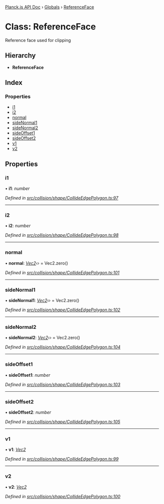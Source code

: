[Planck.js API Doc](../README.md) › [Globals](../globals.md) › [ReferenceFace](referenceface.md)

# Class: ReferenceFace

Reference face used for clipping

## Hierarchy

* **ReferenceFace**

## Index

### Properties

* [i1](referenceface.md#i1)
* [i2](referenceface.md#i2)
* [normal](referenceface.md#normal)
* [sideNormal1](referenceface.md#sidenormal1)
* [sideNormal2](referenceface.md#sidenormal2)
* [sideOffset1](referenceface.md#sideoffset1)
* [sideOffset2](referenceface.md#sideoffset2)
* [v1](referenceface.md#v1)
* [v2](referenceface.md#v2)

## Properties

###  i1

• **i1**: *number*

*Defined in [src/collision/shape/CollideEdgePolygon.ts:97](https://github.com/shakiba/planck.js/blob/b8c946c/src/collision/shape/CollideEdgePolygon.ts#L97)*

___

###  i2

• **i2**: *number*

*Defined in [src/collision/shape/CollideEdgePolygon.ts:98](https://github.com/shakiba/planck.js/blob/b8c946c/src/collision/shape/CollideEdgePolygon.ts#L98)*

___

###  normal

• **normal**: *[Vec2](vec2.md)‹›* = Vec2.zero()

*Defined in [src/collision/shape/CollideEdgePolygon.ts:101](https://github.com/shakiba/planck.js/blob/b8c946c/src/collision/shape/CollideEdgePolygon.ts#L101)*

___

###  sideNormal1

• **sideNormal1**: *[Vec2](vec2.md)‹›* = Vec2.zero()

*Defined in [src/collision/shape/CollideEdgePolygon.ts:102](https://github.com/shakiba/planck.js/blob/b8c946c/src/collision/shape/CollideEdgePolygon.ts#L102)*

___

###  sideNormal2

• **sideNormal2**: *[Vec2](vec2.md)‹›* = Vec2.zero()

*Defined in [src/collision/shape/CollideEdgePolygon.ts:104](https://github.com/shakiba/planck.js/blob/b8c946c/src/collision/shape/CollideEdgePolygon.ts#L104)*

___

###  sideOffset1

• **sideOffset1**: *number*

*Defined in [src/collision/shape/CollideEdgePolygon.ts:103](https://github.com/shakiba/planck.js/blob/b8c946c/src/collision/shape/CollideEdgePolygon.ts#L103)*

___

###  sideOffset2

• **sideOffset2**: *number*

*Defined in [src/collision/shape/CollideEdgePolygon.ts:105](https://github.com/shakiba/planck.js/blob/b8c946c/src/collision/shape/CollideEdgePolygon.ts#L105)*

___

###  v1

• **v1**: *[Vec2](vec2.md)*

*Defined in [src/collision/shape/CollideEdgePolygon.ts:99](https://github.com/shakiba/planck.js/blob/b8c946c/src/collision/shape/CollideEdgePolygon.ts#L99)*

___

###  v2

• **v2**: *[Vec2](vec2.md)*

*Defined in [src/collision/shape/CollideEdgePolygon.ts:100](https://github.com/shakiba/planck.js/blob/b8c946c/src/collision/shape/CollideEdgePolygon.ts#L100)*

